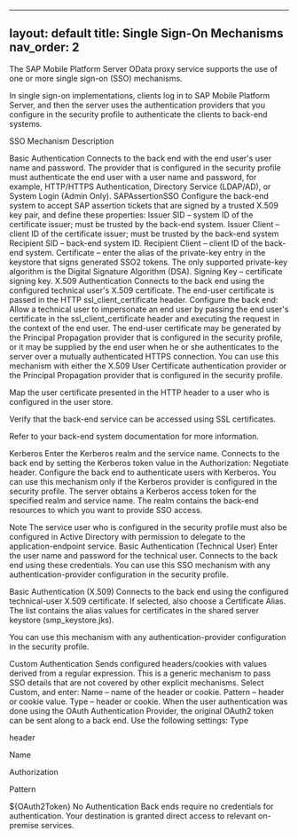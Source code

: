 
---
layout: default
title: Single Sign-On Mechanisms
nav_order: 2
---

The SAP Mobile Platform Server OData proxy service supports the use of one or more single sign-on (SSO) mechanisms.

In single sign-on implementations, clients log in to SAP Mobile Platform Server, and then the server uses the authentication providers that you configure in the security profile to authenticate the clients to back-end systems.

SSO Mechanism	Description

Basic Authentication	Connects to the back end with the end user's user name and password. The provider that is configured in the security profile must authenticate the end user with a user name and password, for example, HTTP/HTTPS Authentication, Directory Service (LDAP/AD), or System Login (Admin Only).
SAPAssertionSSO	Configure the back-end system to accept SAP assertion tickets that are signed by a trusted X.509 key pair, and define these properties:
Issuer SID – system ID of the certificate issuer; must be trusted by the back-end system.
Issuer Client – client ID of the certificate issuer; must be trusted by the back-end system
Recipient SID – back-end system ID.
Recipient Client – client ID of the back-end system.
Certificate – enter the alias of the private-key entry in the keystore that signs generated SSO2 tokens. The only supported private-key algorithm is the Digital Signature Algorithm (DSA).
Signing Key – certificate signing key.
X.509 Authentication	Connects to the back end using the configured technical user's X.509 certificate. The end-user certificate is passed in the HTTP ssl_client_certificate header.
Configure the back end:
Allow a technical user to impersonate an end user by passing the end user's certificate in the ssl_client_certificate header and executing the request in the context of the end user. The end-user certificate may be generated by the Principal Propagation provider that is configured in the security profile, or it may be supplied by the end user when he or she authenticates to the server over a mutually authenticated HTTPS connection. You can use this mechanism with either the X.509 User Certificate authentication provider or the Principal Propagation provider that is configured in the security profile.

Map the user certificate presented in the HTTP header to a user who is configured in the user store.

Verify that the back-end service can be accessed using SSL certificates.

Refer to your back-end system documentation for more information.

Kerberos	Enter the Kerberos realm and the service name. Connects to the back end by setting the Kerberos token value in the Authorization: Negotiate <Kerberos token> header. Configure the back end to authenticate users with Kerberos.
You can use this mechanism only if the Kerberos provider is configured in the security profile. The server obtains a Kerberos access token for the specified realm and service name. The realm contains the back-end resources to which you want to provide SSO access.

Note
The service user who is configured in the security profile must also be configured in Active Directory with permission to delegate to the application-endpoint service.
Basic Authentication (Technical User)	Enter the user name and password for the technical user. Connects to the back end using these credentials.
You can use this SSO mechanism with any authentication-provider configuration in the security profile.

Basic Authentication (X.509)	Connects to the back end using the configured technical-user X.509 certificate.
If selected, also choose a Certificate Alias. The list contains the alias values for certificates in the shared server keystore (smp_keystore.jks).

You can use this mechanism with any authentication-provider configuration in the security profile.

Custom Authentication	Sends configured headers/cookies with values derived from a regular expression. This is a generic mechanism to pass SSO details that are not covered by other explicit mechanisms. Select Custom, and enter:
Name – name of the header or cookie.
Pattern – header or cookie value.
Type – header or cookie.
When the user authentication was done using the OAuth Authentication Provider, the original OAuth2 token can be sent along to a back end. Use the following settings:
Type

header

Name

Authorization

Pattern

${OAuth2Token}
No Authentication	Back ends require no credentials for authentication. Your destination is granted direct access to relevant on-premise services.

